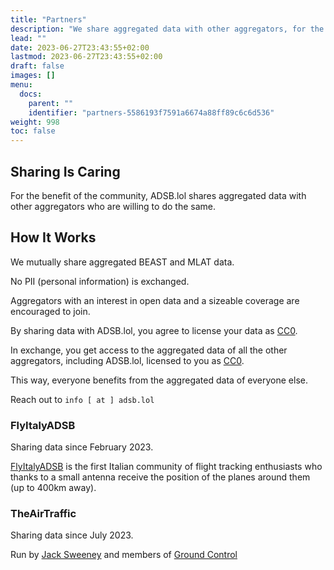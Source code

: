 ```yaml
---
title: "Partners"
description: "We share aggregated data with other aggregators, for the benefit of the community."
lead: ""
date: 2023-06-27T23:43:55+02:00
lastmod: 2023-06-27T23:43:55+02:00
draft: false
images: []
menu:
  docs:
    parent: ""
    identifier: "partners-5586193f7591a6674a88ff89c6c6d536"
weight: 998
toc: false
---
```

## Sharing Is Caring

For the benefit of the community, ADSB.lol shares aggregated data with other aggregators who are willing to do the same.

## How It Works

We mutually share aggregated BEAST and MLAT data.

No PII (personal information) is exchanged.

Aggregators with an interest in open data and a sizeable coverage are encouraged to join.

By sharing data with ADSB.lol, you agree to license your data as [CC0](https://creativecommons.org/share-your-work/public-domain/cc0/).

In exchange, you get access to the aggregated data of all the other aggregators, including ADSB.lol, licensed to you as [CC0](https://creativecommons.org/share-your-work/public-domain/cc0/).

This way, everyone benefits from the aggregated data of everyone else.

Reach out to
```info [ at ] adsb.lol```


### FlyItalyADSB

Sharing data since February 2023.

[FlyItalyADSB](https://flyitalyadsb.com) is the first Italian community of flight tracking enthusiasts who thanks to a small antenna receive the position of the planes around them (up to 400km away).

### TheAirTraffic

Sharing data since July 2023.

Run by [Jack Sweeney](https://github.com/Jxck-S) and members of [Ground Control](https://grndcntrl.net/)
